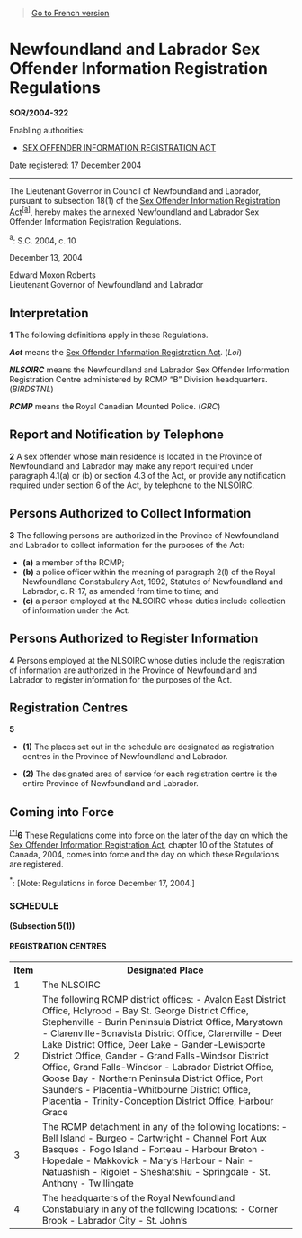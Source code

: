 > [Go to French version](/fr/Règlements/Décrets,%20ordonnances%20et%20règlements%20statutaires/2004/322.md)

# Newfoundland and Labrador Sex Offender Information Registration Regulations

**SOR/2004-322**

Enabling authorities: 
- [SEX OFFENDER INFORMATION REGISTRATION ACT](/en/Acts/Statutes%20of%20Canada/2004/c.%2010.md)

Date registered: 17 December 2004

----------

The Lieutenant Governor in Council of Newfoundland and Labrador, pursuant to subsection 18(1) of the [Sex Offender Information Registration Act](/en/Acts/Statutes%20of%20Canada/2004/c.%2010.md)<sup><a href='#footnotea_e'>[a]</a></sup>, hereby makes the annexed Newfoundland and Labrador Sex Offender Information Registration Regulations.

<a name='footnotea_e'><sup>a</sup></a>: S.C. 2004, c. 10<br />

December 13, 2004


<p>Edward Moxon Roberts<br />Lieutenant Governor of Newfoundland and Labrador<br /></p>




## Interpretation


**1** The following definitions apply in these Regulations.

***Act*** means the [Sex Offender Information Registration Act](/en/Acts/Statutes%20of%20Canada/2004/c.%2010.md). (*Loi*)

***NLSOIRC*** means the Newfoundland and Labrador Sex Offender Information Registration Centre administered by RCMP “B” Division headquarters. (*BIRDSTNL*)

***RCMP*** means the Royal Canadian Mounted Police. (*GRC*)




## Report and Notification by Telephone


**2** A sex offender whose main residence is located in the Province of Newfoundland and Labrador may make any report required under paragraph 4.1(a) or (b) or section 4.3 of the Act, or provide any notification required under section 6 of the Act, by telephone to the NLSOIRC.




## Persons Authorized to Collect Information


**3** The following persons are authorized in the Province of Newfoundland and Labrador to collect information for the purposes of the Act:
- **(a)** a member of the RCMP;
- **(b)** a police officer within the meaning of paragraph 2(l) of the Royal Newfoundland Constabulary Act, 1992, Statutes of Newfoundland and Labrador, c. R-17, as amended from time to time; and
- **(c)** a person employed at the NLSOIRC whose duties include collection of information under the Act.




## Persons Authorized to Register Information


**4** Persons employed at the NLSOIRC whose duties include the registration of information are authorized in the Province of Newfoundland and Labrador to register information for the purposes of the Act.




## Registration Centres


**5** 

- **(1)** The places set out in the schedule are designated as registration centres in the Province of Newfoundland and Labrador.

- **(2)** The designated area of service for each registration centre is the entire Province of Newfoundland and Labrador.




## Coming into Force


<sup><a href='#fn_SOR-2004-322_e_hq_6728'>[*]</a></sup>**6** These Regulations come into force on the later of the day on which the [Sex Offender Information Registration Act](/en/Acts/Statutes%20of%20Canada/2004/c.%2010.md), chapter 10 of the Statutes of Canada, 2004, comes into force and the day on which these Regulations are registered.

<a name='fn_SOR-2004-322_e_hq_6728'><sup>*</sup></a>: [Note: Regulations in force December 17, 2004.]<br />




### **SCHEDULE** 
**(Subsection 5(1))**
#### REGISTRATION CENTRES
<table>
<tr>
<th>Item</th>
<th>Designated Place</th>
</tr>
<tr>
<td>1</td>
<td>The NLSOIRC</td>
</tr>
<tr>
<td>2</td>
<td>The following RCMP district offices:
- Avalon East District Office, Holyrood
- Bay St. George District Office, Stephenville
- Burin Peninsula District Office, Marystown
- Clarenville-Bonavista District Office, Clarenville
- Deer Lake District Office, Deer Lake
- Gander-Lewisporte District Office, Gander
- Grand Falls-Windsor District Office, Grand Falls-Windsor
- Labrador District Office, Goose Bay
- Northern Peninsula District Office, Port Saunders
- Placentia-Whitbourne District Office, Placentia
- Trinity-Conception District Office, Harbour Grace

</td>
</tr>
<tr>
<td>3</td>
<td>The RCMP detachment in any of the following locations:
- Bell Island
- Burgeo
- Cartwright
- Channel Port Aux Basques
- Fogo Island
- Forteau
- Harbour Breton
- Hopedale
- Makkovick
- Mary’s Harbour
- Nain
- Natuashish
- Rigolet
- Sheshatshiu
- Springdale
- St. Anthony
- Twillingate

</td>
</tr>
<tr>
<td>4</td>
<td>The headquarters of the Royal Newfoundland Constabulary in any of the following locations:
- Corner Brook
- Labrador City
- St. John’s

</td>
</tr>
</table>


